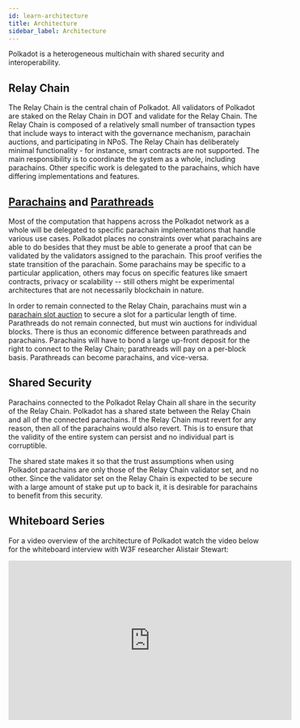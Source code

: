 ```yaml
---
id: learn-architecture
title: Architecture
sidebar_label: Architecture
---
```


Polkadot is a heterogeneous multichain with shared security and interoperability.

## Relay Chain

The Relay Chain is the central chain of Polkadot. All validators of Polkadot are staked on the Relay
Chain in DOT and validate for the Relay Chain. The Relay Chain is composed of a relatively small
number of transaction types that include ways to interact with the governance mechanism, parachain
auctions, and participating in NPoS. The Relay Chain has deliberately minimal functionality - for
instance, smart contracts are not supported. The main responsibility is to coordinate the system as
a whole, including parachains. Other specific work is delegated to the parachains, which have
differing implementations and features.

## [Parachains](build-deploy-parachains) and [Parathreads](learn-parathreads)

Most of the computation that happens across the Polkadot network as a whole will be delegated to
specific parachain implementations that handle various use cases. Polkadot places no constraints
over what parachains are able to do besides that they must be able to generate a proof that can be
validated by the validators assigned to the parachain. This proof verifies the state transition of
the parachain. Some parachains may be specific to a particular application, others may focus on
specific features like smaert contracts, privacy or scalability -- still others might be
experimental architectures that are not necessarily blockchain in nature.

In order to remain connected to the Relay Chain, parachains must win a
[parachain slot auction](https://wiki.polkadot.network/docs/en/learn-auction) to secure a slot for a
particular length of time. Parathreads do not remain connected, but must win auctions for individual
blocks. There is thus an economic difference between parathreads and parachains. Parachains will
have to bond a large up-front deposit for the right to connect to the Relay Chain; parathreads will
pay on a per-block basis. Parathreads can become parachains, and vice-versa.

## Shared Security

Parachains connected to the Polkadot Relay Chain all share in the security of the Relay Chain.
Polkadot has a shared state between the Relay Chain and all of the connected parachains. If the
Relay Chain must revert for any reason, then all of the parachains would also revert. This is to
ensure that the validity of the entire system can persist and no individual part is corruptible.

The shared state makes it so that the trust assumptions when using Polkadot parachains are only
those of the Relay Chain validator set, and no other. Since the validator set on the Relay Chain is
expected to be secure with a large amount of stake put up to back it, it is desirable for parachains
to benefit from this security.

## Whiteboard Series

For a video overview of the architecture of Polkadot watch the video below for the whiteboard
interview with W3F researcher Alistair Stewart:

 <iframe width="560" height="315" src="https://www.youtube.com/embed/xBfC6uTjvbM" frameborder="0" allow="accelerometer; autoplay; encrypted-media; gyroscope; picture-in-picture" allowfullscreen></iframe>
